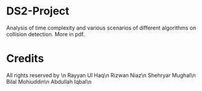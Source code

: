 # DS2-Project

Analysis of time complexity and various scenarios of different algorithms on collision detection. More in pdf.

# Credits
 All rights reserved by \n
 Rayyan Ul Haq\n
 Rizwan Niaz\n
 Shehryar Mughal\n
 Bilal Mohiuddin\n
 Abdullah Iqbal\n
